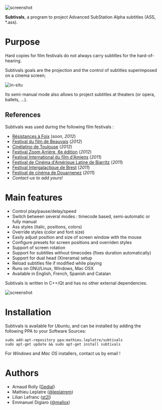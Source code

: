 ![screenshot](http://mathieu-leplatre.info/media/subtivals/subtivals.png)

**Subtivals**, a program to project Advanced SubStation Alpha subtitles (ASS, *.ass).

Purpose
=======

Hard copies for film festivals do not always carry subtitles for the hard-of-hearing.

Subtivals goals are the projection and the control of subtitles superimposed on a cinema screen;

![in-situ](http://mathieu-leplatre.info/media/subtivals/subtivals-insitu.png)

Its semi-manual mode also allows to project subtitles at theaters (or opera, ballets, ...). 

## References

Subtivals was used during the following film festivals :

* [Résistances à Foix](http://festival-resistances.fr) (*soon, 2012*)
* [Festival du film de Beauvais](http://www.beauvaisfilmfest.com) (*2012*)
* [Cinélatino de Toulouse](http://www.cinelatino.com.fr) (*2012*)
* [Festival Zoom Arrière, 6e édition](http://www.lacinemathequedetoulouse.com/archives/2012/thematiques) (*2012*)
* [Festival International du film d'Amiens](http://www.filmfestamiens.org) (*2011*)
* [Festival de Cinéma d'Amérique Latine de Biarritz](http://www.festivaldebiarritz.com) (*2011*)
* [Festival Intergalactique de Brest](http://festival-galactique.infini.fr) (*2011*)
* [Festival de cinéma de Douarnenez](http://www.festival-douarnenez.com) (*2011*)
* *Contact-us to add yours!* 

Main features
=============

* Control play/pause/delay/speed
* Switch between several modes : timecode based, semi-automatic or fully manual
* Ass styles (italic, positions, colors)
* Override styles (color and font size)
* Easily adjust position and size of screen window with the mouse
* Configure presets for screen positions and overriden styles
* Support of screen rotation
* Support for subtitles without timecodes (fixes duration automatically)
* Support for dual head (Xinerama) setup
* Reload subtitles file if modified while playing
* Runs on GNU/Linux, Windows, Mac OSX
* Available in English, French, Spanish and Catalan

Subtivals is written in C++/Qt and has no other external dependencies.

![screenshot](http://mathieu-leplatre.info/media/subtivals/subtivals-preview.png)


Installation
============

Subtivals is available for *Ubuntu*, and can be installed by adding the
following PPA to your Software Sources:

    sudo add-apt-repository ppa:mathieu.leplatre/subtivals
    sudo apt-get update && sudo apt-get install subtivals

For *Windows* and *Mac OS* installers, contact us by email !

Authors
=======

* Arnaud Rolly ([Gedial](http://www.gedial.com))
* Mathieu Leplatre ([@leplatrem](http://mathieu-leplatre.info))
* Lilian Lefranc ([st2l](http://st2l.fr))
* Emmanuel Digiaro ([@mallox](http://twitter.com/mallox))
